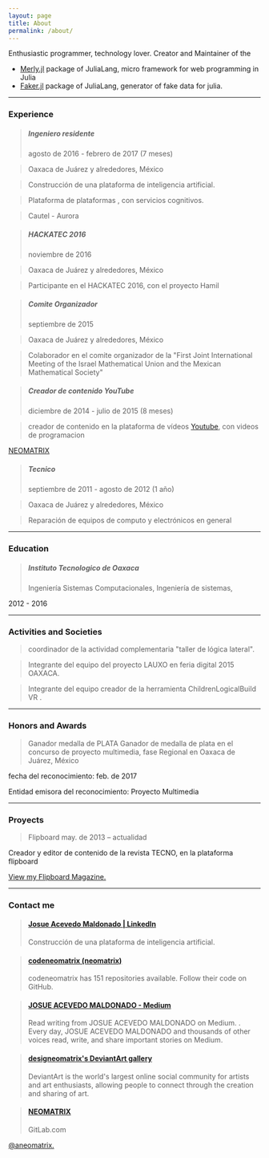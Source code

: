 ```yaml
---
layout: page
title: About
permalink: /about/
---
```


Enthusiastic programmer, technology lover.
Creator and Maintainer of the 
 + [Merly.jl](https://github.com/codeneomatrix/Merly.jl) package of JuliaLang, micro framework for web programming in Julia 
 + [Faker.jl](https://github.com/codeneomatrix/Faker.jl) package of JuliaLang, generator of fake data for julia.

___
### Experience
> ##### Ingeniero residente
> agosto de 2016 - febrero de 2017 (7 meses)

> Oaxaca de Juárez y alrededores, México

> Construcción de una plataforma de inteligencia artificial.

> Plataforma de plataformas , con servicios cognitivos.

> Cautel - Aurora

> ##### HACKATEC 2016
> noviembre de 2016

> Oaxaca de Juárez y alrededores, México

> Participante en el HACKATEC 2016, con el proyecto Hamil

> ##### Comite Organizador
> septiembre de 2015 

> Oaxaca de Juárez y alrededores, México

> Colaborador en el comite organizador de la "First Joint International Meeting of the Israel Mathematical Union and the Mexican Mathematical Society"

> ##### Creador de contenido  YouTube
> diciembre de 2014 - julio de 2015 (8 meses)

> creador de contenido en la plataforma de vídeos [Youtube](https://https://www.youtube.com/c/NEOMATRIXc0de), con videos de programacion

<a class="embedly-card" data-card-controls="0" href="https://www.youtube.com/c/NEOMATRIXc0de">NEOMATRIX</a>
<script async src="//cdn.embedly.com/widgets/platform.js" charset="UTF-8"></script>



> ##### Tecnico
> septiembre de 2011 - agosto de 2012 (1 año)

> Oaxaca de Juárez y alrededores, México

> Reparación de equipos de computo y electrónicos en general

___

### Education
> ##### Instituto Tecnologico de Oaxaca
> Ingeniería Sistemas Computacionales, Ingeniería de sistemas, 

2012 - 2016

___


### Activities and Societies
 > coordinador de la actividad complementaria "taller de lógica lateral".
 
 > Integrante del equipo del proyecto LAUXO en feria digital 2015 OAXACA. 
 
 > Integrante del equipo creador de la herramienta ChildrenLogicalBuild VR .

___

### Honors and Awards
> Ganador medalla de PLATA
Ganador de medalla de plata en el concurso de proyecto multimedia, fase Regional en Oaxaca de Juárez, México

fecha del reconocimiento: feb. de 2017

Entidad emisora del reconocimiento: Proyecto Multimedia

___

### Proyects
> Flipboard
may. de 2013 – actualidad

Creador y editor de contenido de la revista TECNO, en la plataforma flipboard

<a data-flip-widget="mag" href="https://flipboard.com/@josueacevedo/tecno-i2i0pgtpy">View my Flipboard Magazine.</a>
<script src="https://cdn.flipboard.com/web/buttons/js/flbuttons.min.js" type="text/javascript"></script>



___


### Contact me

<blockquote class="embedly-card"><h4><a href="https://www.linkedin.com/in/acevedo-maldonado-josue/">Josue Acevedo Maldonado | LinkedIn</a></h4><p>Construcción de una plataforma de inteligencia artificial.</p></blockquote>
<script async src="//cdn.embedly.com/widgets/platform.js" charset="UTF-8"></script>

<blockquote class="embedly-card"><h4><a href="https://github.com/codeneomatrix">codeneomatrix (neomatrix)</a></h4><p>codeneomatrix has 151 repositories available. Follow their code on GitHub.</p></blockquote>
<script async src="//cdn.embedly.com/widgets/platform.js" charset="UTF-8"></script>

<blockquote class="embedly-card"><h4><a href="https://medium.com/@josuecevedo">JOSUE ACEVEDO MALDONADO - Medium</a></h4><p>Read writing from JOSUE ACEVEDO MALDONADO on Medium. . Every day, JOSUE ACEVEDO MALDONADO and thousands of other voices read, write, and share important stories on Medium.</p></blockquote>
<script async src="//cdn.embedly.com/widgets/platform.js" charset="UTF-8"></script>

<blockquote class="embedly-card"><h4><a href="http://designeomatrix.deviantart.com/gallery/">designeomatrix's DeviantArt gallery</a></h4><p>DeviantArt is the world's largest online social community for artists and art enthusiasts, allowing people to connect through the creation and sharing of art.</p></blockquote>

<blockquote class="embedly-card"><h4><a href="https://gitlab.com/aneomatrix">NEOMATRIX</a></h4><p>GitLab.com</p></blockquote>
<script async src="//cdn.embedly.com/widgets/platform.js" charset="UTF-8"></script>

<a align="center" class="twitter-timeline"  href="https://twitter.com/aneomatrix" data-widget-id="613525950878253058">@aneomatrix.</a>

<script>!function(d,s,id){var js,fjs=d.getElementsByTagName(s)[0],p=/^http:/.test(d.location)?'http':'https';if(!d.getElementById(id)){js=d.createElement(s);js.id=id;js.src=p+"://platform.twitter.com/widgets.js";fjs.parentNode.insertBefore(js,fjs);}}(document,"script","twitter-wjs");</script>



          
          